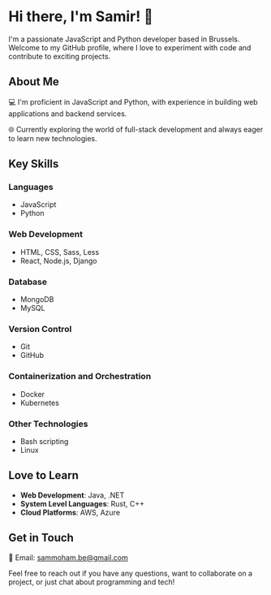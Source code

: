 # Hi there, I'm Samir! 👋

I'm a passionate JavaScript and Python developer based in Brussels. Welcome to my GitHub profile, where I love to experiment with code and contribute to exciting projects.

## About Me

💻 I'm proficient in JavaScript and Python, with experience in building web applications and backend services.

🌐 Currently exploring the world of full-stack development and always eager to learn new technologies.

## Key Skills

### Languages

-   JavaScript
-   Python

### Web Development

-   HTML, CSS, Sass, Less
-   React, Node.js, Django

### Database

-   MongoDB
-   MySQL

### Version Control

-   Git
-   GitHub

### Containerization and Orchestration

-   Docker
-   Kubernetes

### Other Technologies

-   Bash scripting
-   Linux

## Love to Learn

-   **Web Development**: Java, .NET
-   **System Level Languages**: Rust, C++
-   **Cloud Platforms**: AWS, Azure

## Get in Touch

📧 Email: [sammoham.be@gmail.com](mailto:sammoham.be@gmail.com)

Feel free to reach out if you have any questions, want to collaborate on a project, or just chat about programming and tech!
